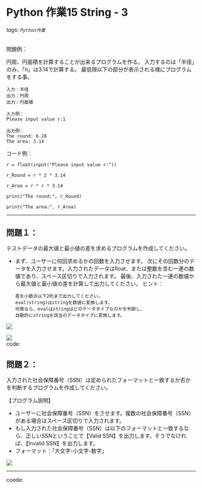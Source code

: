 # Python 作業15 String - 3
###### tags: `Python作業`

問題例：

円周、円面積を計算することが出来るプログラムを作る。
入力するのは「半径」のみ、「π」は3.14で計算する。
最低限以下の部分が表示される様にプログラムをする事。
```
入力：半径
出力：円周
出力：円面積
```
```
入力例：
Please input value r:1

出力例：
The round: 6.28
The area: 3.14
```
コード例：
```python=
r = float(input("Please input value r:"))

r_Round = r * 2 * 3.14

r_Area = r * r * 3.14

print("The round:", r_Round)

print("The area:", r_Area)
```

---

## 問題１：

テストデータの最大値と最小値の差を求めるプログラムを作成してください。

- まず、ユーザーに何回求めるかの回数を入力させます。
    次にその回数分のデータを入力させます。入力されたデータはfloat、または整数を含む一連の数値であり、スペース区切りで入力されます。
    最後、入力された一連の数値から最大値と最小値の差を計算して出力してください。
ヒント：
    ```
    差を小数点以下2桁まで出力してください。
    eval(string)はstringを数値に変換します。
    何故なら、evalはstringはどのデータタイプなのかを判断し、
    自動的にstringを該当のデータタイプに変換します。
    ```

![](https://i.imgur.com/yOAJJdZ.png)

![](https://i.imgur.com/i6UAMFY.png)  
code:  



## 問題２：

入力された社会保障番号（SSN）は定められたフォーマットと一致するか否かを判断するプログラムを作成してください。

【プログラム説明】

- ユーザーに社会保障番号（SSN）をさせます。複数の社会保障番号（SSN）がある場合はスペース区切りで入力されます。
- もし入力された社会保障番号（SSN）は以下のフォーマットと一致するなら、正しいSSNということで【Valid SSN】を出力します。そうでなければ、【Invalid SSN】を出力します。
- フォーマット：「大文字-小文字-数字」

![](https://i.imgur.com/nTVIbeI.png)

---

coede:  

